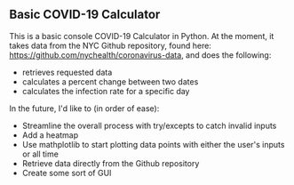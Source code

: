 ## Basic COVID-19 Calculator

This is a basic console COVID-19 Calculator in Python. At the moment, it takes data from the NYC Github repository, found here: https://github.com/nychealth/coronavirus-data, and does the following:
- retrieves requested data
- calculates a percent change between two dates
- calculates the infection rate for a specific day

In the future, I'd like to (in order of ease):
- Streamline the overall process with try/excepts to catch invalid inputs 
- Add a heatmap
- Use mathplotlib to start plotting data points with either the user's inputs or all time
- Retrieve data directly from the Github repository
- Create some sort of GUI
